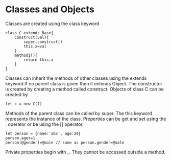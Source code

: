 # Classes and Objects

Classes are created using the class keyword
```
class C extends Base{
    construct(val){
        super.construct()
        this.x=val
    }
    method1(){
        return this.x
    }
}
```
Classes can inherit the methods of other classes using the extends keyword.If no parent class is given then it extends Object. The constructor is created by creating a method called construct. Objects of class C can be created by
```
let c = new C(7)
```
Methods of the parent class can be called by super. The this keyword represents the instance of the class. Properties can be get and set using the . operator or be using the [] operator.
```
let person = {name:'abc', age:29}
person.age+=1
person[@gender]=@male // same as person.gender=@male
```
Private properties begin with _. They cannot be accessed outside a method.

